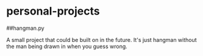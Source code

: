 # personal-projects

##hangman.py

A small project that could be built on in the future. It's just hangman without the man being drawn in when you guess wrong.
